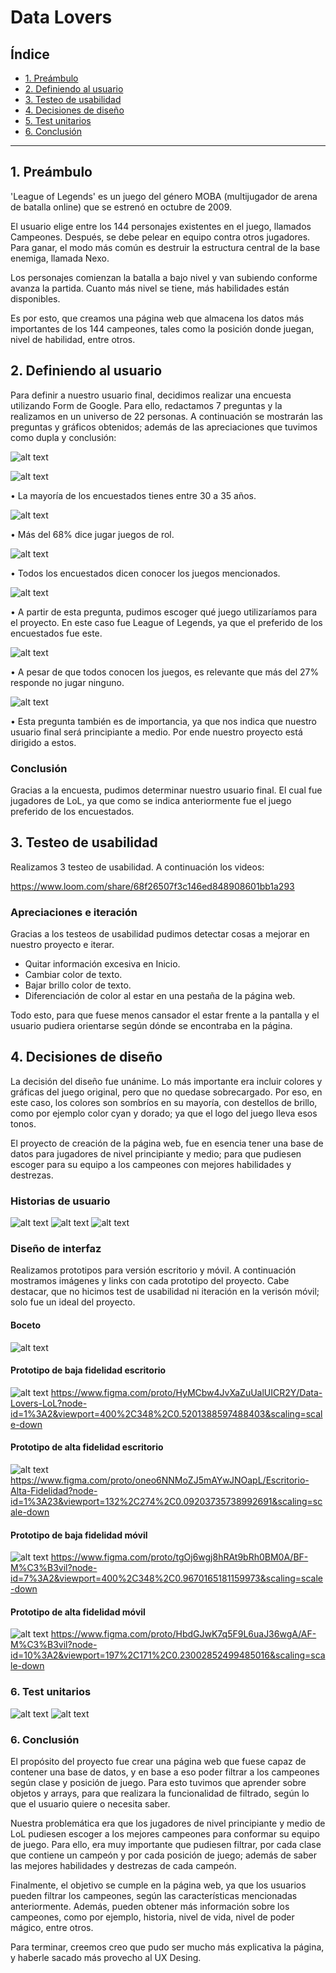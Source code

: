 # Data Lovers

## Índice

* [1. Preámbulo](#1-preámbulo)
* [2. Definiendo al usuario](#2-definiendo-al-usuario)
* [3. Testeo de usabilidad](#3-testeo-de-usabilidad)
* [4. Decisiones de diseño](#4-decisiones-de-diseño)
* [5. Test unitarios](#5-test-unitarios)
* [6. Conclusión](#6-conclusion)


***

## 1. Preámbulo

'League of Legends' es un juego del género MOBA (multijugador de arena de batalla online) que se estrenó en octubre de 2009. 

El usuario elige entre los 144 personajes existentes en el juego, llamados Campeones. Después, se debe pelear en equipo contra otros jugadores. Para ganar, el modo más común es destruir la estructura central de la base enemiga, llamada Nexo.

Los personajes comienzan la batalla a bajo nivel y van subiendo conforme avanza la partida. Cuanto más nivel se tiene, más habilidades están disponibles. 

Es por esto, que creamos una página web que almacena los datos más importantes de los 144 campeones, tales como la posición donde juegan, nivel de habilidad, entre otros.

## 2. Definiendo al usuario

Para definir a nuestro usuario final, decidimos realizar una encuesta utilizando Form de Google. Para ello, redactamos 7 preguntas y la realizamos en un universo de 22 personas. A continuación se mostrarán las preguntas y gráficos obtenidos; además de las apreciaciones que tuvimos como dupla y conclusión:

![alt text](/src/Images/Encuesta/Preguna1.png)

![alt text](/src/Images/Encuesta/Pregunta2.png)

•	La mayoría de los encuestados tienes entre 30 a 35 años.

![alt text](/src/Images/Encuesta/Pregunta3.png)

•	Más del 68% dice jugar juegos de rol.

![alt text](/src/Images/Encuesta/Pregunta4.png)

•	Todos los encuestados dicen conocer los juegos mencionados. 

![alt text](/src/Images/Encuesta/Pregunta5.png)

•	A partir de esta pregunta, pudimos escoger qué juego utilizaríamos para el proyecto. En este caso fue League of Legends, ya que el preferido de los encuestados fue este.

![alt text](/src/Images/Encuesta/Pregunta6.png)

•	A pesar de que todos conocen los juegos, es relevante que más del 27% responde no jugar ninguno.

![alt text](/src/Images/Encuesta/Pregunta7.png)

•	Esta pregunta también es de importancia, ya que nos indica que nuestro usuario final será principiante a medio. Por ende nuestro proyecto está dirigido a estos.

### Conclusión

Gracias a la encuesta, pudimos determinar nuestro usuario final. El cual fue jugadores de LoL, ya que como se indica anteriormente
fue el juego preferido de los encuestados.

## 3. Testeo de usabilidad

Realizamos 3 testeo de usabilidad. A continuación los videos:

https://www.loom.com/share/68f26507f3c146ed848908601bb1a293


### Apreciaciones e iteración

Gracias a los testeos de usabilidad pudimos detectar cosas a mejorar en nuestro proyecto e iterar. 
  - Quitar información excesiva en Inicio.
  - Cambiar color de texto.
  - Bajar brillo color de texto.  
  - Diferenciación de color al estar en una pestaña de la página web.

  Todo esto, para que fuese menos cansador el estar frente a la pantalla y el usuario pudiera orientarse según dónde se encontraba
  en la página.

## 4. Decisiones de diseño

La decisión del diseño fue unánime. Lo más importante era incluir colores y gráficas del juego original, pero que no quedase
sobrecargado. Por eso, en este caso, los colores son sombríos en su mayoría, con destellos de brillo, como por ejemplo color
cyan y dorado; ya que el logo del juego lleva esos tonos.

El proyecto de creación de la página web, fue en esencia tener una base de datos para jugadores de nivel principiante y medio; para
que pudiesen escoger para su equipo a los campeones con mejores habilidades y destrezas.

### Historias de usuario

![alt text](/src/Images/persona1.png)
![alt text](/src/Images/persona2.png)
![alt text](/src/Images/persona3.png)


### Diseño de interfaz

Realizamos prototipos para versión escritorio y móvil. A continuación mostramos imágenes y links con cada prototipo del proyecto. Cabe destacar, que no hicimos test de usabilidad ni iteración en la verisón móvil; solo fue un ideal del proyecto. 

#### Boceto

![alt text](/src/Images/boceto1.png)

#### Prototipo de baja fidelidad escritorio

![alt text](/src/Images/prototipobajafidelidad1.png)
https://www.figma.com/proto/HyMCbw4JvXaZuUalUICR2Y/Data-Lovers-LoL?node-id=1%3A2&viewport=400%2C348%2C0.5201388597488403&scaling=scale-down


#### Prototipo de alta fidelidad escritorio

![alt text](/src/Images/prototipoaltafidelidad1.png)
https://www.figma.com/proto/oneo6NNMoZJ5mAYwJNOapL/Escritorio-Alta-Fidelidad?node-id=1%3A23&viewport=132%2C274%2C0.09203735738992691&scaling=scale-down

#### Prototipo de baja fidelidad móvil

![alt text](/src/Images/prototipobajamovil.png)
https://www.figma.com/proto/tgOj6wgj8hRAt9bRh0BM0A/BF-M%C3%B3vil?node-id=7%3A2&viewport=400%2C348%2C0.9670165181159973&scaling=scale-down

#### Prototipo de alta fidelidad móvil

![alt text](/src/Images/prototipoaltamovil.png)
https://www.figma.com/proto/HbdGJwK7q5F9L6uaJ36wgA/AF-M%C3%B3vil?node-id=10%3A2&viewport=197%2C171%2C0.23002852499485016&scaling=scale-down

### 6. Test unitarios

![alt text](/src/Images/testunitario1.png)
![alt text](/src/Images/testunitario2.png)

### 6. Conclusión

El propósito del proyecto fue crear una página web que fuese capaz de contener una base de datos, y en base a eso poder filtrar a los campeones según clase y posición de juego. Para esto tuvimos que aprender sobre objetos y arrays, para que realizara la funcionalidad de filtrado, según lo que el usuario quiere o necesita saber.

Nuestra problemática era que los jugadores de nivel principiante y medio de LoL pudiesen escoger a los mejores campeones para conformar su equipo de juego. Para ello, era muy importante que pudiesen filtrar, por cada clase que contiene un campeón y por cada posición de juego; además de saber las mejores habilidades y destrezas de cada campeón. 

Finalmente, el objetivo se cumple en la página web, ya que los usuarios pueden filtrar los campeones, según las características mencionadas anteriormente. Además, pueden obtener más información sobre los campeones, como por ejemplo, historia, nivel de vida, nivel de poder mágico, entre otros.

Para terminar, creemos 
creo que pudo ser mucho más explicativa la página, y haberle sacado más provecho al UX Desing.


